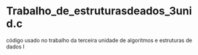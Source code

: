 # Trabalho_de_estruturasdeados_3unid.c
código usado no trabalho da terceira unidade de algoritmos e estruturas de dados I
